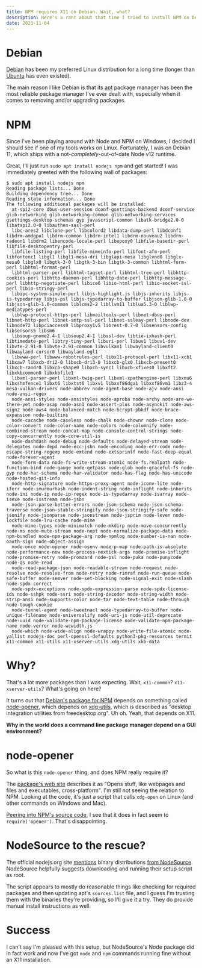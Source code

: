 ```yaml
---
title: NPM requires X11 on Debian. Wait, what?
description: Here's a rant about that time I tried to install NPM on Debian.
date: 2021-11-04
---
```

# Debian
[Debian](https://www.debian.org/) has been my preferred Linux distribution for a long time (longer than [Ubuntu](https://ubuntu.com/) has even existed).

The main reason I like Debian is that its [apt](https://manpages.debian.org/buster/apt/apt.8.en.html) package manager has been the most reliable package manager I've ever dealt with, especially when it comes to removing and/or upgrading packages.

# NPM
Since I've been playing around with Node and NPM on Windows, I decided I should see if one of my tools works on Linux. Fortunately, I was on Debian 11, which ships with a not-*completely*-out-of-date Node v12 runtime.

Great, I'll just run `sudo apt install nodejs npm` and get started! I was immediately greeted with the following wall of packages:

```
$ sudo apt install nodejs npm
Reading package lists... Done
Building dependency tree... Done
Reading state information... Done
The following additional packages will be installed:
  at-spi2-core dbus-user-session dconf-gsettings-backend dconf-service glib-networking glib-networking-common glib-networking-services gsettings-desktop-schemas gyp javascript-common libatk-bridge2.0-0 libatspi2.0-0 libauthen-sasl-perl
  libc-ares2 libclone-perl libcolord2 libdata-dump-perl libdconf1 libdrm-amdgpu1 libdrm-common libdrm-intel1 libdrm-nouveau2 libdrm-radeon1 libdrm2 libencode-locale-perl libepoxy0 libfile-basedir-perl libfile-desktopentry-perl
  libfile-listing-perl libfile-mimeinfo-perl libfont-afm-perl libfontenc1 libgl1 libgl1-mesa-dri libglapi-mesa libglvnd0 libglx-mesa0 libglx0 libgtk-3-0 libgtk-3-bin libgtk-3-common libhtml-form-perl libhtml-format-perl
  libhtml-parser-perl libhtml-tagset-perl libhtml-tree-perl libhttp-cookies-perl libhttp-daemon-perl libhttp-date-perl libhttp-message-perl libhttp-negotiate-perl libice6 libio-html-perl libio-socket-ssl-perl libio-stringy-perl
  libipc-system-simple-perl libjs-highlight.js libjs-inherits libjs-is-typedarray libjs-psl libjs-typedarray-to-buffer libjson-glib-1.0-0 libjson-glib-1.0-common liblcms2-2 libllvm11 liblua5.3-0 liblwp-mediatypes-perl
  liblwp-protocol-https-perl libmailtools-perl libnet-dbus-perl libnet-http-perl libnet-smtp-ssl-perl libnet-ssleay-perl libnode-dev libnode72 libpciaccess0 libproxy1v5 librest-0.7-0 libsensors-config libsensors5 libsm6
  libsoup-gnome2.4-1 libsoup2.4-1 libssl-dev libtie-ixhash-perl libtimedate-perl libtry-tiny-perl liburi-perl libuv1 libuv1-dev libvte-2.91-0 libvte-2.91-common libvulkan1 libwayland-client0 libwayland-cursor0 libwayland-egl1
  libwww-perl libwww-robotrules-perl libx11-protocol-perl libx11-xcb1 libxaw7 libxcb-dri2-0 libxcb-dri3-0 libxcb-glx0 libxcb-present0 libxcb-randr0 libxcb-shape0 libxcb-sync1 libxcb-xfixes0 libxft2 libxkbcommon0 libxkbfile1
  libxml-parser-perl libxml-twig-perl libxml-xpathengine-perl libxmu6 libxshmfence1 libxt6 libxtst6 libxv1 libxxf86dga1 libxxf86vm1 libz3-4 mesa-vulkan-drivers node-abbrev node-agent-base node-ajv node-ansi node-ansi-regex
  node-ansi-styles node-ansistyles node-aproba node-archy node-are-we-there-yet node-asap node-asn1 node-assert-plus node-asynckit node-aws-sign2 node-aws4 node-balanced-match node-bcrypt-pbkdf node-brace-expansion node-builtins
  node-cacache node-caseless node-chalk node-chownr node-clone node-color-convert node-color-name node-colors node-columnify node-combined-stream node-concat-map node-console-control-strings node-copy-concurrently node-core-util-is
  node-dashdash node-debug node-defaults node-delayed-stream node-delegates node-depd node-ecc-jsbn node-encoding node-err-code node-escape-string-regexp node-extend node-extsprintf node-fast-deep-equal node-forever-agent
  node-form-data node-fs-write-stream-atomic node-fs.realpath node-function-bind node-gauge node-getpass node-glob node-graceful-fs node-gyp node-har-schema node-har-validator node-has-flag node-has-unicode node-hosted-git-info
  node-http-signature node-https-proxy-agent node-iconv-lite node-iferr node-imurmurhash node-indent-string node-inflight node-inherits node-ini node-ip node-ip-regex node-is-typedarray node-isarray node-isexe node-isstream node-jsbn
  node-json-parse-better-errors node-json-schema node-json-schema-traverse node-json-stable-stringify node-json-stringify-safe node-jsonify node-jsonparse node-jsonstream node-jsprim node-leven node-lockfile node-lru-cache node-mime
  node-mime-types node-minimatch node-mkdirp node-move-concurrently node-ms node-mute-stream node-nopt node-normalize-package-data node-npm-bundled node-npm-package-arg node-npmlog node-number-is-nan node-oauth-sign node-object-assign
  node-once node-opener node-osenv node-p-map node-path-is-absolute node-performance-now node-process-nextick-args node-promise-inflight node-promise-retry node-promzard node-psl node-puka node-punycode node-qs node-read
  node-read-package-json node-readable-stream node-request node-resolve node-resolve-from node-retry node-rimraf node-run-queue node-safe-buffer node-semver node-set-blocking node-signal-exit node-slash node-spdx-correct
  node-spdx-exceptions node-spdx-expression-parse node-spdx-license-ids node-sshpk node-ssri node-string-decoder node-string-width node-strip-ansi node-supports-color node-tar node-text-table node-through node-tough-cookie
  node-tunnel-agent node-tweetnacl node-typedarray-to-buffer node-unique-filename node-universalify node-uri-js node-util-deprecate node-uuid node-validate-npm-package-license node-validate-npm-package-name node-verror node-wcwidth.js
  node-which node-wide-align node-wrappy node-write-file-atomic node-yallist nodejs-doc perl-openssl-defaults python3-pkg-resources termit x11-common x11-utils x11-xserver-utils xdg-utils xkb-data
```

# Why?
That's a lot more packages than I was expecting. Wait, `x11-common`? `x11-xserver-utils`? What's going on here?

It turns out that [Debian's package for NPM](https://packages.debian.org/bullseye/npm) depends on something called [node-opener](https://packages.debian.org/bullseye/node-opener), which depends on [xdg-utils](https://packages.debian.org/bullseye/xdg-utils), which is described as "desktop integration utilities from freedesktop.org". Uh oh. Yeah, that depends on X11.

**Why in the world does a command line package manager depend on a GUI environment?**

# node-opener
So what is this `node-opener` thing, and does NPM really require it?

The [package's web site](https://github.com/domenic/opener) describes it as "Opens stuff, like webpages and files and executables, cross-platform". I'm still not seeing the relation to NPM. Looking at the code, it's just a script that calls `xdg-open` on Linux (and other commands on Windows and Mac).

[Peering into NPM's source code](https://github.com/npm/cli/blob/04eb43f2b2a387987b61a7318908cf18f03d97e0/lib/utils/open-url.js), I see that it does in fact seem to `require('opener')`. That's disappointing.

# NodeSource to the rescue?
The official nodejs.org site [mentions](https://nodejs.org/en/download/package-manager/#debian-and-ubuntu-based-linux-distributions) binary distributions [from NodeSource](https://github.com/nodesource/distributions/blob/master/README.md). NodeSource helpfully suggests downloading and running their setup script as root.

The script appears to mostly do reasonable things like checking for required packages and then updating apt's `sources.list` file, and I guess I'm trusting them with the binaries they're providing, so I'll give it a try. They do provide manual install instructions as well.

# Success
I can't say I'm pleased with this setup, but NodeSource's Node package did in fact work and now I've got `node` and `npm` commands running fine without an X11 installation.

